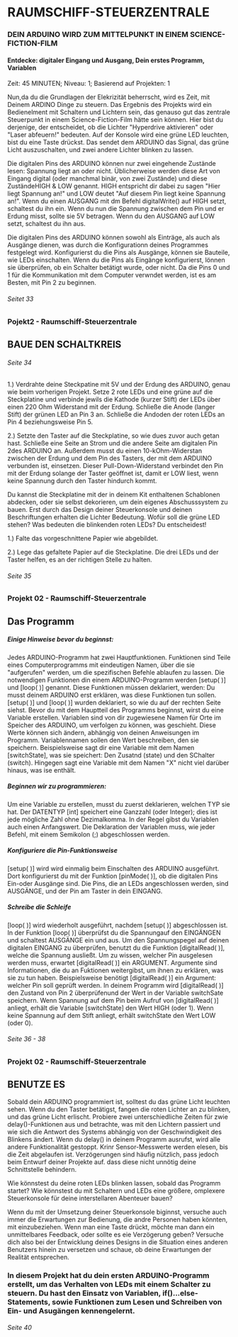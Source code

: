 # RAUMSCHIFF-STEUERZENTRALE
### DEIN ARDUINO WIRD ZUM MITTELPUNKT IN EINEM SCIENCE-FICTION-FILM

#### Entdecke: digitaler Eingang und Ausgang, Dein erstes Programm, Variablen
Zeit: 45 MINUTEN; 
Niveau: 1; 
Basierend auf Projekten: 1

Nun,da du die Grundlagen der Elekrizität beherrscht, wird es Zeit, mit Deinem ARDINO Dinge zu steuern.
Das Ergebnis des Projekts wird ein Bedienelment mit Schaltern und Lichtern sein, das genauso gut das zentrale Steuerpunkt in einem Science-Fiction-Film hätte sein können.
Hier bist du derjenige, der entscheidet, ob die Lichter "Hyperdrive aktivieren" oder "Laser abfeuern!" bedeuten.
Auf der Konsole wird eine grüne LED leuchten, bist du eine Taste drückst.
Das sendet dem ARDUINO das Signal, das grüne Licht auszuschalten, und zwei andere Lichter blinken zu lassen.

Die digitalen Pins des ARDUINO können nur zwei eingehende Zustände lesen:
Spannung liegt an oder nicht.
Üblicherweise werden diese Art von Eingang digital (oder manchmal binär, von zwei Zustände) und diese ZuständeHIGH & LOW genannt.
HIGH entspricht dir dabei zu sagen "Hier liegt Spannung an!" und LOW deutet "Auf diesem Pin liegt keine Spannung an!".
Wenn du einen AUSGANG mit dm Befehl digitalWrite() auf HIGH setzt, schaltest du ihn ein.
Wenn du nun die Spannung zwischen dem Pin und er Erdung misst, sollte sie 5V betragen.
Wenn du den AUSGANG auf LOW setzt, schaltest du ihn aus.

Die digitalen Pins des ARDUINO können sowohl als Einträge, als auch als Ausgänge dienen, was durch die Konfigurationn deines Programmes festgelegt wird.
Konfigurierst du die Pins als Ausgänge, können sie Bauteile, wie LEDs einschalten.
Wenn du die Pins als Eingänge konfigurierst, lönnen sie überprüfen, ob ein Schalter betätigt wurde, oder nicht.
Da die Pins 0 und 1 für die Kommunikation mit dem Computer verwndet werden, ist es am Besten, mit Pin 2 zu beginnen.

###### Seitet 33



### Pojekt2 - Raumschiff-Steuerzentrale
## BAUE DEN SCHALTKREIS

###### Seite 34



1.) Verdrahte deine Steckpatine mit 5V und der Erdung des ARDUINO, genau wie beim vorherigen Projekt.
Setze 2 rote LEDs und eine grüne auf die Steckplatine und verbinde jewils die Kathode (kurzer Stift) der LEDs über einen 220 Ohm Widerstand mit der Erdung. Schließe die Anode (langer Stift) der grünen LED an Pin 3 an.
Schließe die Andoden der roten LEDs an Pin 4 beziehungsweise Pin 5.

2.) Setzte den Taster auf die Steckplatine, so wie dues zuvor auch getan hast.
Schließe eine Seite an Strom und die andere Seite am digitalen Pin 2des ARDUINO an.
Außerdem musst du einen 10-kOhm-Widerstan zwischen der Erdung und dem Pin des Tasters, der mit dem ARDUINO verbunden ist, einsetzen.
Dieser Pull-Down-Widerstand verbindet den Pin mit der Erdung solange der Taster geöffnet ist, damit er LOW liest, wenn keine Spannung durch den Taster hindurch kommt.

Du kannst die Steckplatine mit der in deinem Kit enthaltenen Schablonen abdecken, oder sie selbst dekorieren, um dein eigenes Abschusssystem zu bauen.
Erst durch das Design deiner Steuerkonsole und deinen Beschriftungen erhalten die Lichter Bedeutung.
Wofür soll die grüne LED stehen?
Was bedeuten die blinkenden roten LEDs?
Du entscheidest!

1.) Falte das vorgeschnittene Papier wie abgebildet.

2.) Lege das gefaltete Papier auf die Steckplatine. Die drei LEDs und der Taster helfen, es an der richtigen Stelle zu halten.

###### Seite 35


### Projekt 02 - Raumschiff-Steuerzentrale
## Das Programm

##### Einige Hinweise bevor du beginnst:
Jedes ARDUINO-Programm hat zwei Hauptfunktionen.
Funktionen sind Teile eines Computerprogramms mit eindeutigen Namen, über die sie "aufgerufen" werden, um die spezifischen Befehle ablaufen zu lassen.
Die notwendigen Funktionen din einem ARDUINO-Programm werden [setup( )] und [loop( )] genannt.
Diese Funktionen müssen deklariert, werden: Du musst deinem ARDUINO erst erklären, was diese Funktionen tun sollen.
[setup( )] und [loop( )] wurden deklariert, so wie du auf der rechten Seite siehst.
Bevor du mit dem Hauptteil des Programms beginnst, wirst du eine Variable erstellen.
Variablen sind von dir zugewiesene Namen für Orte im Speicher des ARDUINO, um verfolgen zu können, was geschieht.
Diese Werte können sich ändern, abhängig von deinen Anweisungen im Programm.
Variablennamen sollen den Wert beschreiben, den sie speichern.
Beispielsweise sagt dir eine Variable mit dem Namen [switchState], was sie speichert:
Den Zusatnd (state) und den SChalter (switch). Hingegen sagt eine Variable mit dem Namen "X" nicht viel darüber hinaus, was ise enthält.
##### Beginnen wir zu programmieren:
Um eine Variable zu erstellen, musst du zuerst deklarieren, welchen TYP sie hat.
Der DATENTYP [int] speichert eine Ganzzahl (oder Integer); dies ist jede mögliche Zahl ohne Dezimalkomma.
In der Regel gibst du Variablen auch einen Anfangswert.
Die Deklaration der Variablen muss, wie jeder Befehl, mit einem Semikolon (;) abgeschlossen werden.
##### Konfiguriere die Pin-Funktionsweise
[setup( )] wird wird einmalig beim Einschalten des ARDUINO ausgeführt.
Dort konfigurierst du mit der Funktion [pinMode( )], ob die digitalen Pins Ein-oder Ausgänge sind.
Die Pins, die an LEDs angeschlossen werden, sind AUSGÄNGE, und der Pin am Taster in dein EINGANG.
##### Schreibe die Schleife
[loop( )] wird wiederholt ausgeführt, nachdem [setup( )] abgeschlossen ist.
In der Funktion [loop( )] überprüfst du die Spannungauf den EINGÄNGEN und schaltest AUSGÄNGE ein und aus.
Um den Spannungspegel auf deinen digitalen EINGANG zu überprüfen, benutzt du die Funktion [digitalRead( )], welche die Spannung ausließt.
Um zu wissen, welcher Pin ausgelesen werden muss, erwartet [digitalRead( )] ein ARGUMENT.
Argumente sind Informationen, die du an Fuktionen weitergibst, um ihnen zu erklären, was sie zu tun haben.
Beispielsweise benötigt [digitalRead( )] ein Argument: welcher Pin soll geprüft werden.
In deinem Programm wird [digitalRead( )] den Zustand von Pin 2 überprüfenund der Wert in der Variable switchSate speichern.
Wenn Spannung auf dem Pin beim Aufruf von [digitalRead( )] anliegt, erhält die Variable [switchState] den Wert HIGH (oder 1).
Wenn keine Spannung auf dem Stift anliegt, erhält switchState den Wert LOW (oder 0).

###### Seite 36 - 38

### Projekt 02 - Raumschiff-Steuerzentrale
## BENUTZE ES

Sobald dein ARDUINO programmiert ist, solltest du das grüne Licht leuchten sehen.
Wenn du den Taster betätigst, fangen die roten Lichter an zu blinken, und das grüne Licht erlischt.
Probiere zwei unterschiedliche Zeiten für zwie delay()-Funktionen aus und betrachte, was mit den Lichtern passiert und wie sich die Antwort des Systems abhängig von der Geschwindigkeit des Blinkens ändert.
Wenn du delay() in deinem Programm ausrufst, wird alle andere Funktionalität gestoppt.
Krinr Sensor-Messwerte werden elesen, bis die Zeit abgelaufen ist.
Verzögerungen sind häufig nützlich, pass jedoch beim Entwurf deiner Projekte auf. dass diese nicht unnötig deine Schnittstelle behindern.

Wie könnstest du deine roten LEDs blinken lassen, sobald das Programm startet?
Wie könnstest du mit Schaltern und LEDs eine größere, omplexere Steuerkonsole für deine interstellaren Abenteuer bauen?

Wenn du mit der Umsetzung deiner Steuerkonsole biginnst, versuche auch immer die Erwartungen zur Bedienung, die andre Personen haben könnten, mit einzubeziehen.
Wenn man eine Taste drückt, möchte man dann ein unmittelbares Feedback, oder sollte es eie Verzögerung geben?
Versuche dich also bei der Entwicklung deines Designs in die Situation eines anderen Benutzers hinein zu versetzen und schaue, ob deine Erwartungen der Realität entsprechen.

### In diesem Projekt hat du dein ersten ARDUINO-Programm erstellt, um das Verhalten von LEDs mit einem Schalter zu steuern. Du hast den Einsatz von Variablen, if()...else- Statements, sowie Funktionen zum Lesen und Schreiben von Ein- und Asugängen kennengelernt.

###### Seite 40
